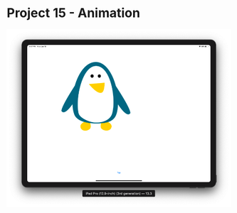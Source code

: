 # Project 15 - Animation

![App Screenshot 1](https://raw.githubusercontent.com/usrFri3ndly/100-days-of-swift/master/project15/screenshot.png)


